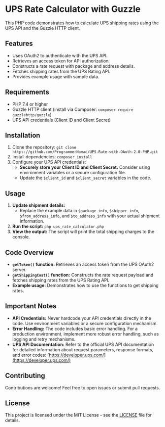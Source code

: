 # UPS Rate Calculator with Guzzle

This PHP code demonstrates how to calculate UPS shipping rates using the UPS API and the Guzzle HTTP client. 

## Features

- Uses OAuth2 to authenticate with the UPS API.
- Retrieves an access token for API authorization.
- Constructs a rate request with package and address details.
- Fetches shipping rates from the UPS Rating API.
- Provides example usage with sample data.

## Requirements

- PHP 7.4 or higher
- Guzzle HTTP client (install via Composer: `composer require guzzlehttp/guzzle`)
- UPS API credentials (Client ID and Client Secret)

## Installation

1. Clone the repository: `git clone https://github.com/ProgrammerNomad/UPS-Rate-with-OAuth-2.0-PHP.git`
2. Install dependencies: `composer install`
3. Configure your UPS API credentials:
   - **Securely store your Client ID and Client Secret.**  Consider using environment variables or a secure configuration file.
   - Update the `$client_id` and `$client_secret` variables in the code.

## Usage

1. **Update shipment details:**
   - Replace the example data in `$package_info`, `$shipper_info`, `$from_address_info`, and `$to_address_info` with your actual shipment information.
2. **Run the script:** `php ups_rate_calculator.php`
3. **View the output:** The script will print the total shipping charges to the console.

## Code Overview

- **`getToken()` function:** Retrieves an access token from the UPS OAuth2 server.
- **`getShippingCost()` function:** Constructs the rate request payload and fetches shipping rates from the UPS Rating API.
- **Example usage:** Demonstrates how to use the functions to get shipping rates.

## Important Notes

- **API Credentials:** Never hardcode your API credentials directly in the code. Use environment variables or a secure configuration mechanism.
- **Error Handling:** The code includes basic error handling. For a production environment, implement more robust error handling, such as logging and retry mechanisms.
- **UPS API Documentation:** Refer to the official UPS API documentation for detailed information about request parameters, response formats, and error codes: [https://developer.ups.com/](https://developer.ups.com/)

## Contributing

Contributions are welcome! Feel free to open issues or submit pull requests.

## License

This project is licensed under the MIT License - see the [LICENSE](LICENSE) file for details.
